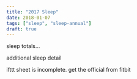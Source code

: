 ```yaml
---
title: "2017 Sleep"
date: 2018-01-07
tags: ["sleep", "sleep-annual"]
draft: true
---
```


sleep totals...

<!--more-->

additional sleep detail

ifttt sheet is incomplete. get the official from fitbit
